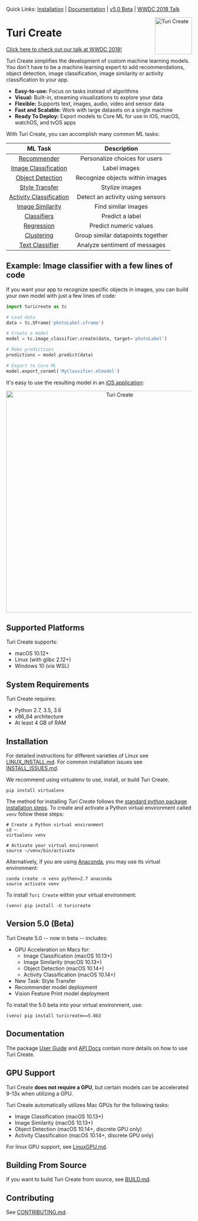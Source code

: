 Quick Links: [Installation](#supported-platforms) | [Documentation](#documentation) | [v5.0 Beta](#version-50-beta) | [WWDC 2018 Talk](https://developer.apple.com/videos/play/wwdc2018/712/)

<img align="right" src="https://docs-assets.developer.apple.com/turicreate/turi-dog.svg" alt="Turi Create" width="100">

# Turi Create 

[Click here to check out our talk at WWDC 2018!](https://developer.apple.com/videos/play/wwdc2018/712/)

Turi Create simplifies the development of custom machine learning models. You
don't have to be a machine learning expert to add recommendations, object
detection, image classification, image similarity or activity classification to
your app.

* **Easy-to-use:** Focus on tasks instead of algorithms
* **Visual:** Built-in, streaming visualizations to explore your data
* **Flexible:** Supports text, images, audio, video and sensor data
* **Fast and Scalable:** Work with large datasets on a single machine
* **Ready To Deploy:** Export models to Core ML for use in iOS, macOS, watchOS, and tvOS apps

With Turi Create, you can accomplish many common ML tasks:

| ML Task                 | Description                      |
|:------------------------:|:--------------------------------:|
| [Recommender](https://apple.github.io/turicreate/docs/userguide/recommender/)             | Personalize choices for users    |
| [Image Classification](https://apple.github.io/turicreate/docs/userguide/image_classifier/)    | Label images                     |
| [Object Detection](https://apple.github.io/turicreate/docs/userguide/object_detection/)        | Recognize objects within images  |
| [Style Transfer](https://apple.github.io/turicreate/docs/userguide/style_transfer/)        | Stylize images |
| [Activity Classification](https://apple.github.io/turicreate/docs/userguide/activity_classifier/) | Detect an activity using sensors |
| [Image Similarity](https://apple.github.io/turicreate/docs/userguide/image_similarity/)        | Find similar images              |
| [Classifiers](https://apple.github.io/turicreate/docs/userguide/supervised-learning/classifier.html)             | Predict a label           |
| [Regression](https://apple.github.io/turicreate/docs/userguide/supervised-learning/regression.html)              | Predict numeric values           |
| [Clustering](https://apple.github.io/turicreate/docs/userguide/clustering/)              | Group similar datapoints together|
| [Text Classifier](https://apple.github.io/turicreate/docs/userguide/text_classifier/)         | Analyze sentiment of messages    |


Example: Image classifier with a few lines of code
--------------------------------------------------

If you want your app to recognize specific objects in images, you can build your own model with just a few lines of code:

```python
import turicreate as tc

# Load data 
data = tc.SFrame('photoLabel.sframe')

# Create a model
model = tc.image_classifier.create(data, target='photoLabel')

# Make predictions
predictions = model.predict(data)

# Export to Core ML
model.export_coreml('MyClassifier.mlmodel')
```
 
It's easy to use the resulting model in an [iOS application](https://developer.apple.com/documentation/vision/classifying_images_with_vision_and_core_ml):

<p align="center"><img src="https://docs-assets.developer.apple.com/published/a2c37bce1f/689f61a6-1087-4112-99d9-bbfb326e3138.png" alt="Turi Create" width="600"></p>

Supported Platforms
-------------------

Turi Create supports:

* macOS 10.12+
* Linux (with glibc 2.12+)
* Windows 10 (via WSL)

System Requirements
-------------------

Turi Create requires:

* Python 2.7, 3.5, 3.6
* x86\_64 architecture
* At least 4 GB of RAM

Installation
------------

For detailed instructions for different varieties of Linux see [LINUX\_INSTALL.md](LINUX_INSTALL.md).
For common installation issues see [INSTALL\_ISSUES.md](INSTALL_ISSUES.md).

We recommend using virtualenv to use, install, or build Turi Create. 

```shell
pip install virtualenv
```

The method for installing *Turi Create* follows the
[standard python package installation steps](https://packaging.python.org/installing/).
To create and activate a Python virtual environment called `venv` follow these steps:

```shell
# Create a Python virtual environment
cd ~
virtualenv venv

# Activate your virtual environment
source ~/venv/bin/activate
```
Alternatively, if you are using [Anaconda](https://www.anaconda.com/what-is-anaconda/), you may use its virtual environment:
```shell
conda create -n venv python=2.7 anaconda
source activate venv
```

To install `Turi Create` within your virtual environment:
```shell
(venv) pip install -U turicreate
```

Version 5.0 (Beta)
-----------

Turi Create 5.0 -- now in beta -- includes:
* GPU Acceleration on Macs for:
  * Image Classification (macOS 10.13+)
  * Image Similarity (macOS 10.13+)
  * Object Detection (macOS 10.14+)
  * Activity Classification (macOS 10.14+)
* New Task: Style Transfer
* Recommender model deployment
* Vision Feature Print model deployment

To install the 5.0 beta into your virtual environment, use:

```shell
(venv) pip install turicreate==5.0b3
```

Documentation
-------------

The package [User Guide](https://apple.github.io/turicreate/docs/userguide) and [API Docs](https://apple.github.io/turicreate/docs/api) contain
more details on how to use Turi Create.

GPU Support
-----------

Turi Create **does not require a GPU**, but certain models can be accelerated 9-13x when utilizing a GPU. 

Turi Create automatically utilizes Mac GPUs for the following tasks:
* Image Classification (macOS 10.13+)
* Image Similarity (macOS 10.13+)
* Object Detection (macOS 10.14+, discrete GPU only)
* Activity Classification (macOS 10.14+, discrete GPU only)

For linux GPU support, see [LinuxGPU.md](LinuxGPU.md).

Building From Source
---------------------

If you want to build Turi Create from source, see [BUILD.md](BUILD.md).

Contributing
------------

See [CONTRIBUTING.md](CONTRIBUTING.md).
